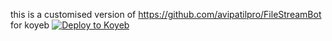 this is a customised version of https://github.com/avipatilpro/FileStreamBot for koyeb
[![Deploy to Koyeb](https://www.koyeb.com/static/images/deploy/button.svg)](https://app.koyeb.com/deploy?name=filestreambot&repository=basil03p%2Ftelelinkbot&branch=main&builder=dockerfile&dockerfile=.%2FDockerfile&instance_type=free&instances_min=0&autoscaling_sleep_idle_delay=300&env%5BAPI_HASH%5D=0dd5dfd68f8df13f000beb308d43f155&env%5BAPI_ID%5D=28403078&env%5BBOT_TOKEN%5D=7271534517%3AAAErSEJ4Swz9xdnwQZdJn66C0RzXRL-CQfM&env%5BBOT_WORKERS%5D=10&env%5BDATABASE_URL%5D=mongodb%2Bsrv%3A%2F%2Fadmin%3Abasilser10%40apptest.98to3.mongodb.net%2F%3FretryWrites%3Dtrue%26w%3Dmajority%26appName%3Dapptest&env%5BFILE_PIC%5D=https%3A%2F%2Fimghost.net%2Fib%2FmpWBXm91Q2pvtm4_1742709593.jpg&env%5BFLOG_CHANNEL%5D=-1002531606586&env%5BFORCE_SUB%5D=True&env%5BFORCE_SUB_ID%5D=-1002036635078&env%5BFQDN%5D=bxsilser.koyeb.app&env%5BNO_PORT%5D=True&env%5BOWNER_ID%5D=1611849472&env%5BSTART_PIC%5D=https%3A%2F%2Fimghost.net%2Fib%2FmTyJAPnWQyw2ri3_1742709472.jpg&env%5BULOG_CHANNEL%5D=-1002531606586&env%5BVERIFY_PIC%5D=https%3A%2F%2Fimghost.net%2Fib%2FWovFgQ5FYWjuzru_1742709690.jpg%22+alt%3D%22206a4j.jpg)
